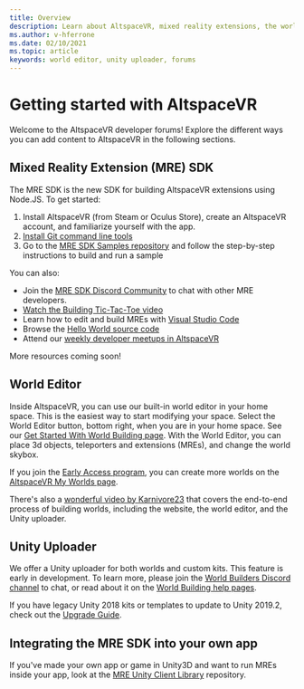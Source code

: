 ```yaml
---
title: Overview
description: Learn about AltspaceVR, mixed reality extensions, the world editor, and how to get help during development.
ms.author: v-hferrone
ms.date: 02/10/2021
ms.topic: article
keywords: world editor, unity uploader, forums
---
```


# Getting started with AltspaceVR

Welcome to the AltspaceVR developer forums! Explore the different ways you can add content to AltspaceVR in the following sections.

## Mixed Reality Extension (MRE) SDK

The MRE SDK is the new SDK for building AltspaceVR extensions using Node.JS. To get started:

1. Install AltspaceVR (from Steam or Oculus Store), create an AltspaceVR account, and familiarize yourself with the app.
2. [Install Git command line tools](https://git-scm.com/book/en/v2/Getting-Started-Installing-Git)
3. Go to the [MRE SDK Samples repository](https://github.com/Microsoft/mixed-reality-extension-sdk-samples) and follow the step-by-step instructions to build and run a sample

You can also:

* Join the [MRE SDK Discord Community](https://discord.com/invite/xyBcQec) to chat with other MRE developers.
* [Watch the Building Tic-Tac-Toe video](https://www.youtube.com/watch?v=DQHrdK9JSXI&ab_channel=AltspaceVR)
* Learn how to edit and build MREs with [Visual Studio Code](https://github.com/Microsoft/mixed-reality-extension-sdk#using-visual-studio-code)
* Browse the [Hello World source code](https://github.com/Microsoft/mixed-reality-extension-sdk-samples/tree/master/samples/hello-world)
* Attend our [weekly developer meetups in AltspaceVR](https://account.altvr.com/channels/sdk)

More resources coming soon!

## World Editor

Inside AltspaceVR, you can use our built-in world editor in your home space. This is the easiest way to start modifying your space. Select the World Editor button, bottom right, when you are in your home space. See our [Get Started With World Building page](../world-building/world-building-getting-started.md). With the World Editor, you can place 3d objects, teleporters and extensions (MREs), and change the world skybox.

If you join the [Early Access program](../world-building/early-access.md), you can create more worlds on the [AltspaceVR My Worlds page](https://account.altvr.com/users/sign_in).

There's also a [wonderful video by Karnivore23](https://www.youtube.com/watch?v=G8xgR3cDMjk&ab_channel=MarkGill) that covers the end-to-end process of building worlds, including the website, the world editor, and the Unity uploader.

## Unity Uploader

We offer a Unity uploader for both worlds and custom kits. This feature is early in development. To learn more, please join the [World Builders Discord channel](https://discord.com/invite/Kp59Frb) to chat, or read about it on the [World Building help pages](../world-building/getting-help.md).

If you have legacy Unity 2018 kits or templates to update to Unity 2019.2, check out the [Upgrade Guide](https://developer.altvr.com/upgrade-2019-2/).

## Integrating the MRE SDK into your own app

If you've made your own app or game in Unity3D and want to run MREs inside your app, look at the [MRE Unity Client Library](https://github.com/Microsoft/mixed-reality-extension-unity) repository.
